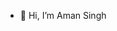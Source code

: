 - 👋 Hi, I’m Aman Singh

<!---
iamansingh01/iamansingh01 is a ✨ special ✨ repository because its `README.md` (this file) appears on your GitHub profile.
You can click the Preview link to take a look at your changes.
--->

